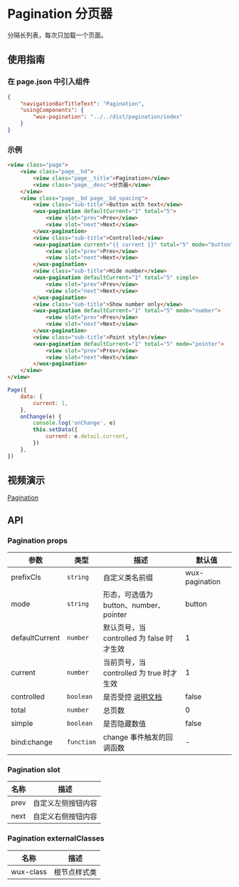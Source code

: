 # Pagination 分页器

分隔长列表，每次只加载一个页面。

## 使用指南

### 在 page.json 中引入组件

```json
{
    "navigationBarTitleText": "Pagination",
    "usingComponents": {
        "wux-pagination": "../../dist/pagination/index"
    }
}
```

### 示例

```html
<view class="page">
    <view class="page__hd">
        <view class="page__title">Pagination</view>
        <view class="page__desc">分页器</view>
    </view>
    <view class="page__bd page__bd_spacing">
        <view class="sub-title">Button with text</view>
        <wux-pagination defaultCurrent="1" total="5">
            <view slot="prev">Prev</view>
            <view slot="next">Next</view>
        </wux-pagination>
        <view class="sub-title">Controlled</view>
        <wux-pagination current="{{ current }}" total="5" mode="button" controlled bind:change="onChange">
            <view slot="prev">Prev</view>
            <view slot="next">Next</view>
        </wux-pagination>
        <view class="sub-title">Hide number</view>
        <wux-pagination defaultCurrent="1" total="5" simple>
            <view slot="prev">Prev</view>
            <view slot="next">Next</view>
        </wux-pagination>
        <view class="sub-title">Show number only</view>
        <wux-pagination defaultCurrent="1" total="5" mode="number">
            <view slot="prev">Prev</view>
            <view slot="next">Next</view>
        </wux-pagination>
        <view class="sub-title">Point style</view>
        <wux-pagination defaultCurrent="1" total="5" mode="pointer">
            <view slot="prev">Prev</view>
            <view slot="next">Next</view>
        </wux-pagination>
    </view>
</view>
```

```js
Page({
    data: {
        current: 1,
    },
    onChange(e) {
        console.log('onChange', e)
        this.setData({
            current: e.detail.current,
        })
    },
})
```

## 视频演示

[Pagination](./_media/pagination.mp4 ':include :type=iframe width=375px height=667px')

## API

### Pagination props

| 参数 | 类型 | 描述 | 默认值 |
| --- | --- | --- | --- |
| prefixCls | <code>string</code> | 自定义类名前缀 | wux-pagination |
| mode | <code>string</code> | 形态，可选值为 button、number、pointer | button |
| defaultCurrent | <code>number</code> | 默认页号，当 controlled 为 false 时才生效 | 1 |
| current | <code>number</code> | 当前页号，当 controlled 为 true 时才生效 | 1 |
| controlled | <code>boolean</code> | 是否受控 [说明文档](controlled.md) | false |
| total | <code>number</code> | 总页数 | 0 |
| simple | <code>boolean</code> | 是否隐藏数值 | false |
| bind:change | <code>function</code> | change 事件触发的回调函数 | - |

### Pagination slot

| 名称 | 描述 |
| --- | --- |
| prev | 自定义左侧按钮内容 |
| next | 自定义右侧按钮内容 |

### Pagination externalClasses

| 名称 | 描述 |
| --- | --- |
| wux-class | 根节点样式类 |